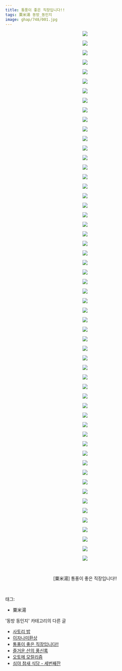 ```yaml
---
title: 통풍이 좋은 직장입니다!!
tags: 粟米湯 동방_동인지
image: ghap/748/001.jpg
---
```

<div class="article">
<p style="text-align: center; clear: none; float: none;"><img src="{{ site.nasurl }}/ghap/748/001.jpg"/></p>
<p style="text-align: center; clear: none; float: none;"><img src="{{ site.nasurl }}/ghap/748/002.jpg"/></p>
<p style="text-align: center; clear: none; float: none;"><img src="{{ site.nasurl }}/ghap/748/003.jpg"/></p>
<p style="text-align: center; clear: none; float: none;"><img src="{{ site.nasurl }}/ghap/748/004.jpg"/></p>
<p style="text-align: center; clear: none; float: none;"><img src="{{ site.nasurl }}/ghap/748/005.jpg"/></p>
<p style="text-align: center; clear: none; float: none;"><img src="{{ site.nasurl }}/ghap/748/006.jpg"/></p>
<p style="text-align: center; clear: none; float: none;"><img src="{{ site.nasurl }}/ghap/748/007.jpg"/></p>
<p style="text-align: center; clear: none; float: none;"><img src="{{ site.nasurl }}/ghap/748/008.jpg"/></p>
<p style="text-align: center; clear: none; float: none;"><img src="{{ site.nasurl }}/ghap/748/009.jpg"/></p>
<p style="text-align: center; clear: none; float: none;"><img src="{{ site.nasurl }}/ghap/748/010.jpg"/></p>
<p style="text-align: center; clear: none; float: none;"><img src="{{ site.nasurl }}/ghap/748/011.jpg"/></p>
<p style="text-align: center; clear: none; float: none;"><img src="{{ site.nasurl }}/ghap/748/012.jpg"/></p>
<p style="text-align: center; clear: none; float: none;"><img src="{{ site.nasurl }}/ghap/748/013.jpg"/></p>
<p style="text-align: center; clear: none; float: none;"><img src="{{ site.nasurl }}/ghap/748/014.jpg"/></p>
<p style="text-align: center; clear: none; float: none;"><img src="{{ site.nasurl }}/ghap/748/015.jpg"/></p>
<p style="text-align: center; clear: none; float: none;"><img src="{{ site.nasurl }}/ghap/748/016.jpg"/></p>
<p style="text-align: center; clear: none; float: none;"><img src="{{ site.nasurl }}/ghap/748/017.jpg"/></p>
<p style="text-align: center; clear: none; float: none;"><img src="{{ site.nasurl }}/ghap/748/018.jpg"/></p>
<p style="text-align: center; clear: none; float: none;"><img src="{{ site.nasurl }}/ghap/748/019.jpg"/></p>
<p style="text-align: center; clear: none; float: none;"><img src="{{ site.nasurl }}/ghap/748/020.jpg"/></p>
<p style="text-align: center; clear: none; float: none;"><img src="{{ site.nasurl }}/ghap/748/021.jpg"/></p>
<p style="text-align: center; clear: none; float: none;"><img src="{{ site.nasurl }}/ghap/748/022.jpg"/></p>
<p style="text-align: center; clear: none; float: none;"><img src="{{ site.nasurl }}/ghap/748/023.jpg"/></p>
<p style="text-align: center; clear: none; float: none;"><img src="{{ site.nasurl }}/ghap/748/024.jpg"/></p>
<p style="text-align: center; clear: none; float: none;"><img src="{{ site.nasurl }}/ghap/748/025.jpg"/></p>
<p style="text-align: center; clear: none; float: none;"><img src="{{ site.nasurl }}/ghap/748/026.jpg"/></p>
<p style="text-align: center; clear: none; float: none;"><img src="{{ site.nasurl }}/ghap/748/027.jpg"/></p>
<p style="text-align: center; clear: none; float: none;"><img src="{{ site.nasurl }}/ghap/748/028.jpg"/></p>
<p style="text-align: center; clear: none; float: none;"><img src="{{ site.nasurl }}/ghap/748/029.jpg"/></p>
<p style="text-align: center; clear: none; float: none;"><img src="{{ site.nasurl }}/ghap/748/030.jpg"/></p>
<p style="text-align: center; clear: none; float: none;"><img src="{{ site.nasurl }}/ghap/748/031.jpg"/></p>
<p style="text-align: center; clear: none; float: none;"><img src="{{ site.nasurl }}/ghap/748/032.jpg"/></p>
<p style="text-align: center; clear: none; float: none;"><img src="{{ site.nasurl }}/ghap/748/033.jpg"/></p>
<p style="text-align: center; clear: none; float: none;"><img src="{{ site.nasurl }}/ghap/748/034.jpg"/></p>
<p style="text-align: center; clear: none; float: none;"><img src="{{ site.nasurl }}/ghap/748/035.jpg"/></p>
<p style="text-align: center; clear: none; float: none;"><img src="{{ site.nasurl }}/ghap/748/036.jpg"/></p>
<p style="text-align: center; clear: none; float: none;"><img src="{{ site.nasurl }}/ghap/748/037.jpg"/></p>
<p style="text-align: center; clear: none; float: none;"><img src="{{ site.nasurl }}/ghap/748/038.jpg"/></p>
<p style="text-align: center; clear: none; float: none;"><img src="{{ site.nasurl }}/ghap/748/039.jpg"/></p>
<p style="text-align: center; clear: none; float: none;"><img src="{{ site.nasurl }}/ghap/748/040.jpg"/></p>
<p style="text-align: center; clear: none; float: none;"><img src="{{ site.nasurl }}/ghap/748/041.jpg"/></p>
<p style="text-align: center; clear: none; float: none;"><img src="{{ site.nasurl }}/ghap/748/042.jpg"/></p>
<p style="text-align: center; clear: none; float: none;"><img src="{{ site.nasurl }}/ghap/748/043.jpg"/></p>
<p style="text-align: center; clear: none; float: none;"><img src="{{ site.nasurl }}/ghap/748/044.jpg"/></p>
<p style="text-align: center; clear: none; float: none;"><img src="{{ site.nasurl }}/ghap/748/045.jpg"/></p>
<p style="text-align: center; clear: none; float: none;"><img src="{{ site.nasurl }}/ghap/748/046.jpg"/></p>
<p style="text-align: center; clear: none; float: none;"><img src="{{ site.nasurl }}/ghap/748/047.jpg"/></p>
<p style="text-align: center; clear: none; float: none;"><img src="{{ site.nasurl }}/ghap/748/048.jpg"/></p>
<p style="text-align: center; clear: none; float: none;"><img src="{{ site.nasurl }}/ghap/748/049.jpg"/></p>
<p style="text-align: center; clear: none; float: none;"><img src="{{ site.nasurl }}/ghap/748/050.jpg"/></p>
<p style="text-align: center; clear: none; float: none;"><img src="{{ site.nasurl }}/ghap/748/051.jpg"/></p>
<p style="text-align: center; clear: none; float: none;"><img src="{{ site.nasurl }}/ghap/748/052.jpg"/></p>
<p style="text-align: center; clear: none; float: none;"><img src="{{ site.nasurl }}/ghap/748/053.jpg"/></p>
<p style="text-align: center; clear: none; float: none;"><img src="{{ site.nasurl }}/ghap/748/054.jpg"/></p>
<p style="text-align: center; clear: none; float: none;"><img src="{{ site.nasurl }}/ghap/748/055.jpg"/></p>
<p style="text-align: center; clear: none; float: none;"><img src="{{ site.nasurl }}/ghap/748/056.jpg"/></p>
<p style="text-align: center; clear: none; float: none;"><br/></p>
<p style="text-align: center; clear: none; float: none;">[粟米湯] 통풍이 좋은 직장입니다!!</p>
<p><br/></p>
</div><div class="tagTrail">
<p>태그: </p>
<ul>
<li>粟米湯</li>
</ul>
</div><div class="another">
<p>'동방 동인지' 카테고리의 다른 글</p>
<ul>
<li><a href="/2016-07-08-ghap_750">사토리 밥</a></li>
<li><a href="/2016-07-08-ghap_749">이자나미환상</a></li>
<li><a href="/2016-07-08-ghap_748">통풍이 좋은 직장입니다!!</a></li>
<li><a href="/2016-07-08-ghap_747">즐거운 산의 풍신록</a></li>
<li><a href="/2016-07-08-ghap_746">오토메 모럴리즘</a></li>
<li><a href="/2016-07-08-ghap_745">심야 참새 식당 - 세번째잔</a></li>
</ul>
</div><div class="cb_module cb_fluid">
<div class="cb_wrt cb_profile">
</div><!-- commentList close -->
</div>